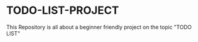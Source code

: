 # TODO-LIST-PROJECT
This Repository is all about a beginner friendly project on the topic "TODO LIST"  
